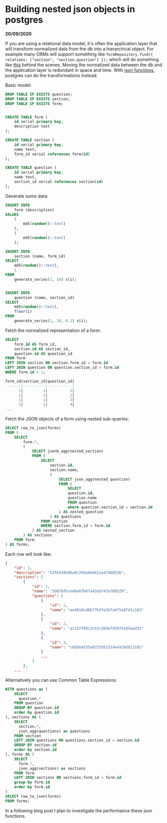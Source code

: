 # Building nested json objects in postgres

__20/09/2020__

If you are using a relational data model, it's often the application layer that will transform normalized data from the db into a hierarchical object. For example many ORMs will support something like `formRepository.find({ relations: ["section", "section.question"] });` which will do something like [this](https://github.com/typeorm/typeorm/blob/c714867d3d0c43ccbb7ca8fb3ce969207e4d5c04/src/query-builder/SelectQueryBuilder.ts#L1926) behind the scenes. Moving the normalized data between the db and the application layer is redundant in space and time. With [json functions](https://www.postgresql.org/docs/12/functions-json.html), postgres can do the transformations instead.

Basic model:
```sql
DROP TABLE IF EXISTS question;
DROP TABLE IF EXISTS section;
DROP TABLE IF EXISTS form;


CREATE TABLE form (
    id serial primary key,
    description text
);

CREATE TABLE section (
    id serial primary key,
    name text,
    form_id serial references form(id)
);

CREATE TABLE question (
    id serial primary key,
    name text,
    section_id serial references section(id)
);
```

Generate some data:
```sql
INSERT INTO
    form (description)
VALUES
    (
        md5(random()::text)
    ),
    (
        md5(random()::text)
    );

INSERT INTO
    section (name, form_id)
SELECT
    md5(random()::text),
    1
FROM
    generate_series(1, 10) s(i);


INSERT INTO
    question (name, section_id)
SELECT
    md5(random()::text),
    floor(i)
FROM
    generate_series(1, 10, 0.2) s(i);
```

Fetch the normalized representation of a form:
```sql
SELECT
	form.id AS form_id,
	section.id AS section_id,
	question.id AS question_id
FROM form
LEFT JOIN section ON section.form_id = form.id
LEFT JOIN question ON question.section_id = form.id
WHERE form.id = 1;

form_id|section_id|question_id|
-------|----------|-----------|
      1|         1|          1|
      1|         1|          2|
      1|         1|          3|
      1|         1|          4|
...
```

Fetch the JSON objects of a form using nested sub-queries:
```sql
SELECT row_to_json(forms)
FROM (
    SELECT
    	form.*,
        (
        	SELECT jsonb_agg(nested_section)
        	FROM (
	        	SELECT
		     		section.id,
		     		section.name,
		     		(
		     			SELECT json_agg(nested_question)
		     			FROM (
		     				SELECT
		     				question.id,
		     				question.name
			     			FROM question
			     			where question.section_id = section.id
		     			) AS nested_question
		     		) AS questions
		        FROM section
		        WHERE section.form_id = form.id
        	) AS nested_section
        ) AS sections
    FROM form
) AS forms;
```

Each row will look like:
```json
{
    "id": 1,
    "description": "53f6420b9ba0c269a9eb611a47480536",
    "sections": [
        {
            "id": 1,
            "name": "3d670fbce46e67b67a42eb743a700529",
            "questions": [
                {
                    "id": 1,
                    "name": "ee4918cd0b77b3fe2b7a4f5a8fd1c163"
                },
                {
                    "id": 2,
                    "name": "a1337f89c3cb2c369ef959741d5aed33"
                },
                {
                    "id": 3,
                    "name": "c0db64d35a0253561514ee929d813101"
                }
                ...
            ]
        },
    ...
```

Alternatively you can use Common Table Expressions:

```sql
WITH questions as (
    SELECT
      question.*
    FROM question
    GROUP BY question.id
    order by question.id
), sections AS (
    SELECT
      section.*,
      json_agg(questions) as questions
    FROM section
    LEFT JOIN questions ON questions.section_id = section.id
    GROUP BY section.id
    order by section.id
), forms AS (
    SELECT
      form.*,
      json_agg(sections) as sections
    FROM form
    LEFT JOIN sections ON sections.form_id = form.id
    group by form.id
    order by form.id
)
SELECT row_to_json(forms)
FROM forms;
```

In a following blog post I plan to investigate the performance these json functions.
